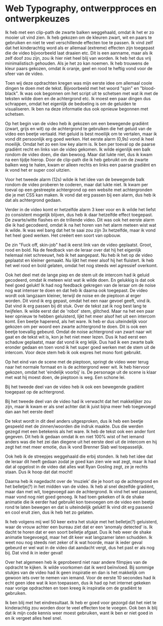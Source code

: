 # Web Typography, ontwerpproces en ontwerpkeuzes

Ik heb met een clip-path de zwarte balken weggehaald, omdat ik het er zo mooier uit vind zien. Ik heb gekozen om de kleuren zwart, wit en paars te gebruiken en niet te veel verschillende effecten toe te passen. Ik vind zelf dat het kinderachtig word als er allemaal (extreme) effecten zijn toegepast die de video bijvoorbeeld laat draaien etc. Dit is een aanname, maar als ik zelf doof zou zijn, zou ik hier niet heel blij van worden. Ik heb het dus vrij minimalistisch gehouden. Als je het zo kan noemen. Ik heb trouwens de kleur paars gekozen, omdat ik oranje, geel en rood te heftig vond voor de sfeer van de video. 

Toen wij deze opdrachten kregen was mijn eerste idee om allemaal coole dingen te doen met de tekst. Bijvoorbeeld met het woord "spin" en "blood-black". Ik was ook begonnen om het script uit te schetsen met wat ik met de teksten wilde doen en de achtergrond etc. Ik moest een paar dingen dus schrappen, omdat het eigenlijk de bedoeling is om de geluiden te visualiseren. Ik ben na deze informatie dus ook opnieuw begonnen met schetsen.

Op het begin van de video heb ik gekozen om een bewegende gradiënt (zwart, grijs en wit)  op de achtergrond te gebruiken die het geluid van de video een beetje vertaald. Het geluid is best moeilijk om te vertalen, maar ik vond dit persoonlijk erg goed werken. Het eerste alarm (0,9s) vond ik heel moeilijk. Omdat het zo een low key alarm is. Ik ben per toeval op de paarse gradiënt recht en links van de video gekomen. Ik wilde eigenlijk een balk rondom de video doen, die dan bewoog. Maar dat lukte niet, dus ik kwam na een tijdje hierop. Door de clip-path die ik heb gebruikt om de zwarte balken weg te halen, kwam er alleen rechts en links een paarse gradiënt en ik vond het er super cool uitzien.

Voor het tweede alarm (12s) wilde ik het idee van de bewegende balk rondom de video proberen te coderen, maar dat lukte niet. Ik kwam per toeval op een gestreepte achtergrond op een website met achtergronden die je met CSS kan maken. Ik vond dat erg passen bij een alarm, dus heb ik dat als achtergrond gedaan.

Verder in de video komt er hetzelfde alarm 3 keer voor en ik wilde het liefst zo consistent mogelijk blijven, dus heb ik daar hetzelfde effect toegepast. De zwarte/witte flashes en de trillende video. Dit was ook het eerste alarm die ik had gecodeerd, omdat ik na het horen van het alarm meteen wist wat ik wilde. Ik was wel bang dat het te saai zou zijn 3x hetzelfde, maar ik vond het heel goed werken. Het creëert een soort van opbouw.

De zin "Fuck off, skin-job" had ik eerst link van de video geplaatst. Groot, rood en bold. Na de feedback van de leraar over dat hij het eigenlijk helemaal niet schreeuwt, heb ik het aangepast. Nu heb ik het op de video geplaatst en kleiner gemaakt. Nu lijkt het meer alsof hij het fluistert. Ik heb het wel rood en bold gelaten, omdat het nog steeds wel agressief overkomt.

Ook het deel met de lange piep en de stem uit de intercom had ik geluid gecodeerd, omdat ik meteen wist wat ik wilde doen. En gelukkig is dat ook heel goed gelukt! Ik had nog feedback gekregen van de leraar om de noise nog wat intenser te doen en dat heb ik daarna ook toegepast. De video wordt ook langzaam kleiner, terwijl de noise en de pieptoon al erger worden. Dit vond ik erg gepast, omdat het een naar gevoel geeft, vind ik. Dat vind ik erg passen bij dit stuk. Over de tekst zat ik nog best lang te twijfelen. Ik wilde eerst dat de 'robot' stem, glitched. Maar na het een paar keer opnieuw te hebben geluisterd, lijkt het meer alsof het uit een intercom komt. Een beetje haperend, als het ware. Ik heb er dus uiteindelijk voor gekozen om per woord een zwarte achtergrond te doen. Dit is ook een beetje toevallig gebeurd. Omdat de noise achtergrond van zwart naar wit gaat en de tekst wit is, kon je het niet meer lezen. Dus ik had eerst een schaduw geplaatst, maar dat vond ik erg lelijk. Dus had ik een zwarte balk eronder gedaan en toen vond ik het super goed werken met de stem uit de intercom. Voor deze stem heb ik ook expres het mono font gebruikt.

Op het eind van de scene met de pieptoon, springt de video weer terug naar het normale formaat en is de achtergrond weer wit. Ik heb hiervoor gekozen, omdat het 'eindelijk voorbij' is. De personage uit de scene is klaar met wat hij moest doen, de pieptoon is weg. Een schone lei.

Bij het tweede deel van de video heb ik ook een bewegende gradiënt toegepast op de achtergrond.

Bij het tweede deel van de video had ik verwacht dat het makkelijker zou zijn, maar ik kwam er als snel achter dat ik juist bijna meer heb toegevoegd dan aan het eerste deel!

De tekst wordt in dit deel anders uitgesproken, dus ik heb een beetje gespeeld met de zinnen/woorden die indruk maakte. Dus die werden gezegd met een betekenis als het ware. Ik heb de tekst ook een ander font gegeven. Dit heb ik gedaan omdat ik en niet 100% wist of het iemand anders was die het zei dan diegene uit het eerste deel uit de intercom en hij zegt het met meer emotie, dus ik vond Brenner Slab wel toepasselijk.

Ook heb ik de streepjes weggehaald die erbij stonden. Ik heb het idee dat de leraar dit heeft gedaan zodat je goed kan zien wie wat zegt, maar ik had dat al opgelost in de video dat alles wat Ryan Gosling zegt, ze je rechts staan. Dus ik hoop dat dat mocht!

Daarna heb ik nagedacht over de ‘muziek’ die je hoort op de achtergrond en het belletje(?) in het midden van de video. Ik heb al snel dezelfde gradiënt, maar dan met wit, toegevoegd aan de achtergrond. Ik vind het wel passend, maar vond nog niet goed genoeg. Ik had toen gekeken of ik de shake animatie die ik eerder had gebruikt kon toevoegen om de video een beetje rond te laten bewegen en dat is uiteindelijk gelukt! Ik vind dit erg passend en cool eruit zien, dus ik heb het zo gelaten.

Ik heb volgens mij wel 50 keer extra het stukje met het belletje(?) geluisterd, waar de vrouw achter een bureau ziet dat er een ‘anomaly detected’ is. Ik dacht te horen dat er een soort belletje afgaat. Dus ik heb weer de shake animatie toegevoegd, maar het dit keer wat langzamer laten schudden. Ik weet nou nog steeds niet zeker of ik wat hoorde, maar ik ieder geval gebeurd er wel wat in de video dat aandacht vergt, dus het past er als nog bij. Dat vind ik in ieder geval!

Over het algemeen heb ik geprobeerd niet naar andere filmpjes van de opdracht te kijken. Ik wilde voorkomen dat ik werd beïnvloed. Bij sommige stukjes van de video had ik geen inspiratie en dan is het makkelijk om gewoon iets over te nemen van iemand. Voor de eerste 10 secondes had ik echt geen idee wat ik kon toepassen, dus ik had op het internet gekeken naar vorige opdrachten en toen kreeg ik inspiratie om de gradiënt te gebruiken.

Ik ben blij met het eindresultaat. Ik heb er goed voor gezorgd dat het niet te kinderachtig zou worden door te veel effecten toe te voegen. Ook ben ik blij dat ik mijn code kennis weer moest gebruiken, want ik ben er niet goed in en ik vergeet alles heel snel.
